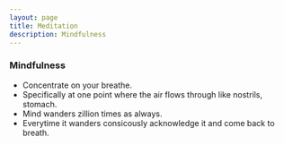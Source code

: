 ```yaml
---
layout: page
title: Meditation
description: Mindfulness
---
```



### Mindfulness

- Concentrate on your breathe. 
- Specifically at one point where the air flows through like nostrils, stomach. 
- Mind wanders zillion times as always. 
- Everytime it wanders consicously acknowledge it and come back to breath.